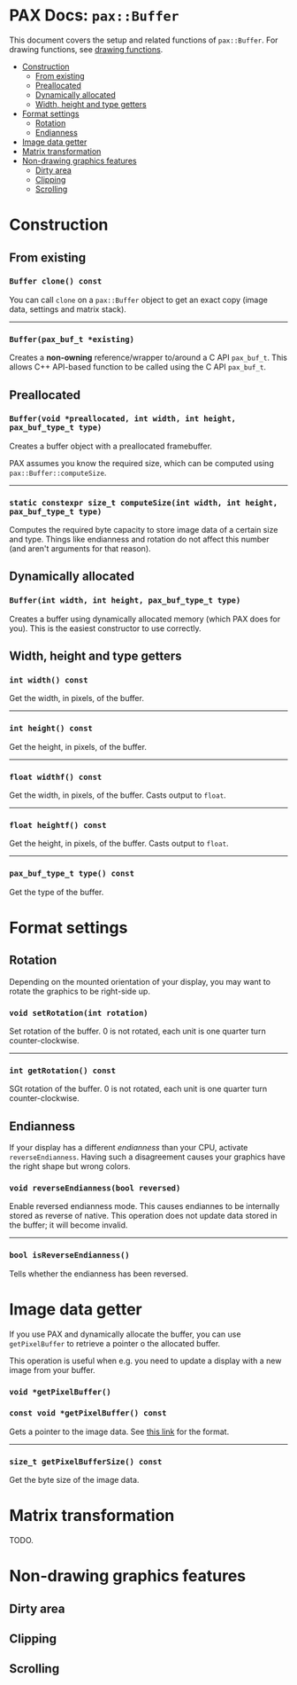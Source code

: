 # PAX Docs: `pax::Buffer`

This document covers the setup and related functions of `pax::Buffer`.
For drawing functions, see [drawing functions](drawing.md).

- [Construction](#construction)
  - [From existing](#from-existing)
  - [Preallocated](#preallocated)
  - [Dynamically allocated](#dynamically-allocated)
  - [Width, height and type getters](#width-height-and-type-getters)
- [Format settings](#format-settings)
  - [Rotation](#rotation)
  - [Endianness](#endianness)
- [Image data getter](#image-data-getter)
- [Matrix transformation](#matrix-transformation)
- [Non-drawing graphics features](#non-drawing-graphics-features)
  - [Dirty area](#dirty-area)
  - [Clipping](#clipping)
  - [Scrolling](#scrolling)



# Construction

## From existing
### `Buffer clone() const`
You can call `clone` on a `pax::Buffer` object to get an exact copy (image data, settings and matrix stack).

---
### `Buffer(pax_buf_t *existing)`
Creates a **non-owning** reference/wrapper to/around a C API `pax_buf_t`.
This allows C++ API-based function to be called using the C API `pax_buf_t`.

## Preallocated
### `Buffer(void *preallocated, int width, int height, pax_buf_type_t type)`
Creates a buffer object with a preallocated framebuffer.

PAX assumes you know the required size, which can be computed using `pax::Buffer::computeSize`.

---
### `static constexpr size_t computeSize(int width, int height, pax_buf_type_t type)`
Computes the required byte capacity to store image data of a certain size and type.
Things like endianness and rotation do not affect this number (and aren't arguments for that reason).


## Dynamically allocated
### `Buffer(int width, int height, pax_buf_type_t type)`
Creates a buffer using dynamically allocated memory (which PAX does for you).
This is the easiest constructor to use correctly.


## Width, height and type getters
### `int width() const`
Get the width, in pixels, of the buffer.

---
### `int height() const`
Get the height, in pixels, of the buffer.

---
### `float widthf() const`
Get the width, in pixels, of the buffer.
Casts output to `float`.

---
### `float heightf() const`
Get the height, in pixels, of the buffer.
Casts output to `float`.

---
### `pax_buf_type_t type() const`
Get the type of the buffer.



# Format settings

## Rotation
Depending on the mounted orientation of your display,
you may want to rotate the graphics to be right-side up.

### `void setRotation(int rotation)`
Set rotation of the buffer.
0 is not rotated, each unit is one quarter turn counter-clockwise.

---
### `int getRotation() const`
SGt rotation of the buffer.
0 is not rotated, each unit is one quarter turn counter-clockwise.


## Endianness
If your display has a different *endianness* than your CPU, activate `reverseEndianness`.
Having such a disagreement causes your graphics have the right shape but wrong colors.

### `void reverseEndianness(bool reversed)`
Enable reversed endianness mode.
This causes endiannes to be internally stored as reverse of native.
This operation does not update data stored in the buffer; it will become invalid.

---
### `bool isReverseEndianness()`
Tells whether the endianness has been reversed.



# Image data getter
If you use PAX and dynamically allocate the buffer, you can use `getPixelBuffer` to retrieve a pointer o the allocated buffer.

This operation is useful when e.g. you need to update a display with a new image from your buffer.

### `void *getPixelBuffer()`
### `const void *getPixelBuffer() const`
Gets a pointer to the image data.
See [this link](../pixelformat.md) for the format.

---
### `size_t getPixelBufferSize() const`
Get the byte size of the image data.



# Matrix transformation
TODO.



# Non-drawing graphics features

## Dirty area

## Clipping

## Scrolling
